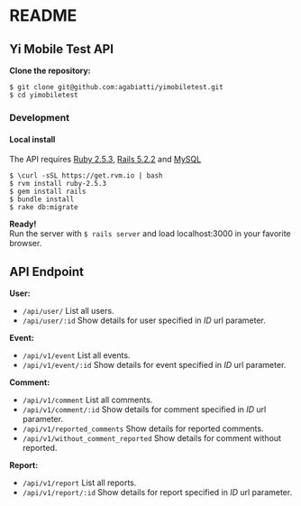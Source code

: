 # README
## Yi Mobile Test API

**Clone the repository:**  
```shell
$ git clone git@github.com:agabiatti/yimobiletest.git
$ cd yimobiletest
```
### Development  

#### Local install  
The API requires [Ruby 2.5.3](https://www.ruby-lang.org/pt/), [Rails 5.2.2](https://rubyonrails.org/) and [MySQL](https://www.mysql.com/)  
```shell
$ \curl -sSL https://get.rvm.io | bash
$ rvm install ruby-2.5.3
$ gem install rails
$ bundle install
$ rake db:migrate
```
**Ready!**  
Run the server with `$ rails server` and load localhost:3000 in your favorite browser.

## API Endpoint

**User:**  
  * `/api/user/` List all users.  
  * `/api/user/:id` Show details for user specified in _ID_ url parameter.  

**Event:**  
  * `/api/v1/event` List all events.  
  * `/api/v1/event/:id` Show details for event specified in _ID_ url parameter.  

**Comment:**  
  * `/api/v1/comment`  List all comments.  
  * `/api/v1/comment/:id`  Show details for comment specified in _ID_ url parameter.  
  * `/api/v1/reported_comments`  Show details for reported comments.
  * `/api/v1/without_comment_reported`  Show details for comment without reported.

**Report:**  
  * `/api/v1/report` List all reports.  
  * `/api/v1/report/:id` Show details for report specified in _ID_ url parameter.  